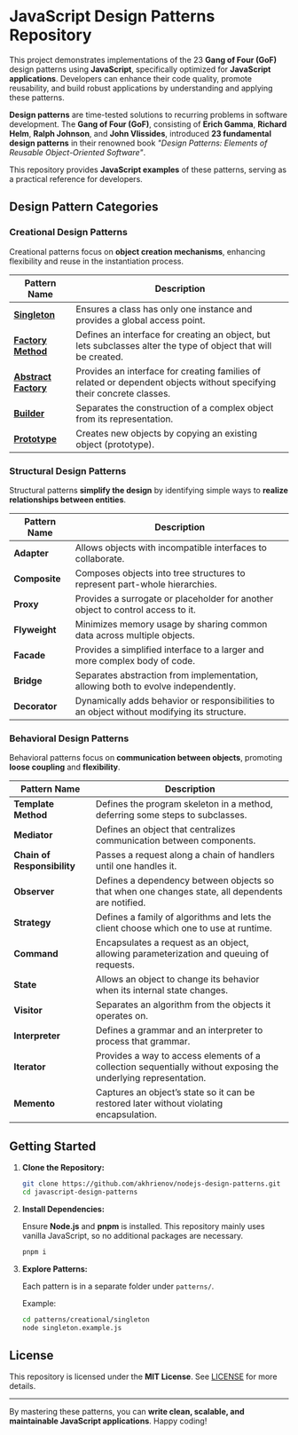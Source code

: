 # JavaScript Design Patterns Repository

This project demonstrates implementations of the 23 **Gang of Four (GoF)** design patterns using **JavaScript**, specifically optimized for **JavaScript applications**. Developers can enhance their code quality, promote reusability, and build robust applications by understanding and applying these patterns.

**Design patterns** are time-tested solutions to recurring problems in software development. The **Gang of Four (GoF)**, consisting of **Erich Gamma**, **Richard Helm**, **Ralph Johnson**, and **John Vlissides**, introduced **23 fundamental design patterns** in their renowned book *"Design Patterns: Elements of Reusable Object-Oriented Software"*.

This repository provides **JavaScript examples** of these patterns, serving as a practical reference for developers.

## Design Pattern Categories

### Creational Design Patterns

Creational patterns focus on **object creation mechanisms**, enhancing flexibility and reuse in the instantiation process.

| Pattern Name                                                                                    | Description                                                                                                      |
|-------------------------------------------------------------------------------------------------|------------------------------------------------------------------------------------------------------------------|
| **[Singleton](./patterns/creational/singleton/singleton.implementation.js)**                    | Ensures a class has only one instance and provides a global access point.                                         |
| **[Factory Method](./patterns/creational/factory-method/factory-method.implementation.js)**     | Defines an interface for creating an object, but lets subclasses alter the type of object that will be created.  |
| **[Abstract Factory](./patterns/creational/abstract-factory/abstract-factory.implementation.js)** | Provides an interface for creating families of related or dependent objects without specifying their concrete classes. |
| **[Builder](./patterns/creational/builder/builder.implementation.js)**                                                                                     | Separates the construction of a complex object from its representation.                                           |
| **[Prototype](./patterns/creational/prototype/prototype.implementation.js)**                                                                                   | Creates new objects by copying an existing object (prototype).                                                   |

### Structural Design Patterns

Structural patterns **simplify the design** by identifying simple ways to **realize relationships between entities**.

| Pattern Name    | Description                                                                                                           |
|-----------------|-----------------------------------------------------------------------------------------------------------------------|
| **Adapter**     | Allows objects with incompatible interfaces to collaborate.                                                           |
| **Composite**   | Composes objects into tree structures to represent part-whole hierarchies.                                             |
| **Proxy**       | Provides a surrogate or placeholder for another object to control access to it.                                       |
| **Flyweight**   | Minimizes memory usage by sharing common data across multiple objects.                                                 |
| **Facade**      | Provides a simplified interface to a larger and more complex body of code.                                             |
| **Bridge**      | Separates abstraction from implementation, allowing both to evolve independently.                                      |
| **Decorator**   | Dynamically adds behavior or responsibilities to an object without modifying its structure.                           |

### Behavioral Design Patterns

Behavioral patterns focus on **communication between objects**, promoting **loose coupling** and **flexibility**.

| Pattern Name              | Description                                                                                                 |
|----------------------------|-----------------------------------------------------------------------------------------------------------------|
| **Template Method**        | Defines the program skeleton in a method, deferring some steps to subclasses.                                |
| **Mediator**               | Defines an object that centralizes communication between components.                                         |
| **Chain of Responsibility**| Passes a request along a chain of handlers until one handles it.                                             |
| **Observer**               | Defines a dependency between objects so that when one changes state, all dependents are notified.            |
| **Strategy**               | Defines a family of algorithms and lets the client choose which one to use at runtime.                      |
| **Command**                | Encapsulates a request as an object, allowing parameterization and queuing of requests.                     |
| **State**                  | Allows an object to change its behavior when its internal state changes.                                     |
| **Visitor**                | Separates an algorithm from the objects it operates on.                                                     |
| **Interpreter**            | Defines a grammar and an interpreter to process that grammar.                                                |
| **Iterator**               | Provides a way to access elements of a collection sequentially without exposing the underlying representation.|
| **Memento**                | Captures an object’s state so it can be restored later without violating encapsulation.                    |

## Getting Started

1. **Clone the Repository:**

   ```bash
   git clone https://github.com/akhrienov/nodejs-design-patterns.git
   cd javascript-design-patterns
   ```

2. **Install Dependencies:**

   Ensure **Node.js** and **pnpm** is installed. This repository mainly uses vanilla JavaScript, so no additional packages are necessary.

   ```bash
   pnpm i
   ```

3. **Explore Patterns:**

   Each pattern is in a separate folder under `patterns/`.

   Example:

   ```bash
   cd patterns/creational/singleton
   node singleton.example.js
   ```

## License

This repository is licensed under the **MIT License**. See [LICENSE](LICENSE) for more details.

---

By mastering these patterns, you can **write clean, scalable, and maintainable JavaScript applications**. Happy coding!

